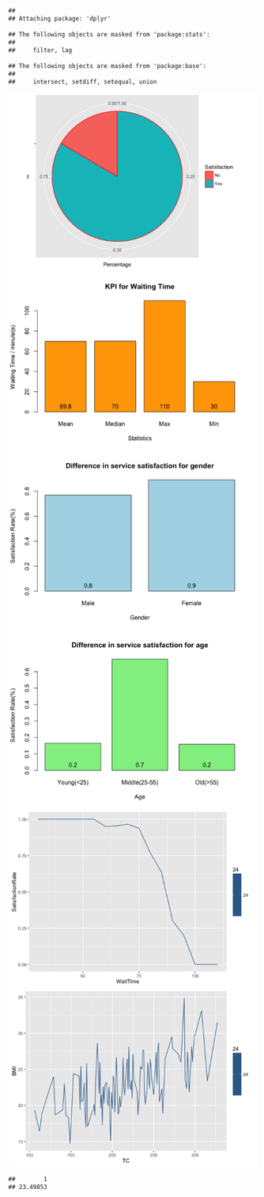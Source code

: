     ## 
    ## Attaching package: 'dplyr'

    ## The following objects are masked from 'package:stats':
    ## 
    ##     filter, lag

    ## The following objects are masked from 'package:base':
    ## 
    ##     intersect, setdiff, setequal, union

![](Tutorial3_files/figure-markdown_strict/unnamed-chunk-1-1.png)![](Tutorial3_files/figure-markdown_strict/unnamed-chunk-1-2.png)![](Tutorial3_files/figure-markdown_strict/unnamed-chunk-1-3.png)![](Tutorial3_files/figure-markdown_strict/unnamed-chunk-1-4.png)![](Tutorial3_files/figure-markdown_strict/unnamed-chunk-1-5.png)![](Tutorial3_files/figure-markdown_strict/unnamed-chunk-1-6.png)  

    ##        1 
    ## 23.49853
